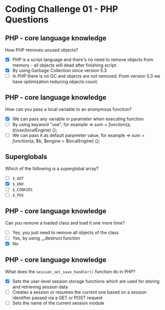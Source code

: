 # Coding Challenge 01 - PHP Questions

## PHP - core language knowledge
How PHP removes unused objects?

- [x] PHP is a script language and there's no need to remove objects from memory - all objects will dead after finishing script.
- [x] By using Garbage Collection since version 5.3
- [ ] In PHP there is no GC and objects are not removed. From version 5.3 we have optimization reducing objects count.

## PHP - core language knowledge
How can you pass a local variable to an anonymous function?

- [x] We can pass any variable in parameter when executing function
- [ ] By using keyword "use", for example => $sum = function($a, $b) use ($localEngine) {};
- [ ] We can pass it as default parameter value, for example => $sum = function ($a, $b, $engine = $localEngine) {};

## Superglobals
Which of the following is a superglobal array?

- [ ] `$_GOT`
- [x] `$_ENV`
- [ ] `$_COOKIES`
- [ ] `$_POS`

## PHP - core language knowledge
Can you remove a loaded class and load it one more time?

- [ ] Yes, you just need to remove all objects of the class
- [ ] Yes, by using \__destruct function
- [x] No

## PHP - core language knowledge
What does the `session_set_save_handler()` function do in PHP?

- [x] Sets the user-level session storage functions which are used for storing and retrieving session data
- [ ] Creates a session or resumes the current one based on a session identifier passed via a GET or POST request
- [ ] Sets the name of the current session module
